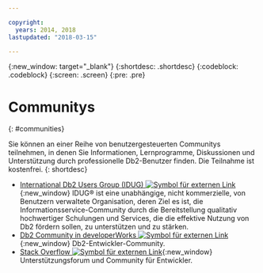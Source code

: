 ```yaml
---

copyright:
  years: 2014, 2018
lastupdated: "2018-03-15"

---
```


<!-- Attribute definitions --> 
{:new_window: target="_blank"}
{:shortdesc: .shortdesc}
{:codeblock: .codeblock}
{:screen: .screen}
{:pre: .pre}

# Communitys
{: #communities}

Sie können an einer Reihe von benutzergesteuerten Communitys teilnehmen, in denen Sie Informationen, Lernprogramme, Diskussionen und Unterstützung durch professionelle Db2-Benutzer finden. Die Teilnahme ist kostenfrei.
{: shortdesc}

* [International Db2 Users Group (IDUG) ![Symbol für externen Link](../../icons/launch-glyph.svg "Symbol für externen Link")](https://www.idug.org/){:new_window} IDUG® ist eine unabhängige, nicht kommerzielle, von Benutzern verwaltete Organisation, deren Ziel es ist, die Informationsservice-Community durch die Bereitstellung qualitativ hochwertiger Schulungen und Services, die die effektive Nutzung von Db2 fördern sollen, zu unterstützen und zu stärken.
* [Db2 Community in developerWorks ![Symbol für externen Link](../../icons/launch-glyph.svg "Symbol für externen Link")](https://developer.ibm.com/data/db2/){:new_window} Db2-Entwickler-Community.
* [Stack Overflow ![Symbol für externen Link](../../icons/launch-glyph.svg "Symbol für externen Link")](https://stackoverflow.com/users/login?ssrc=anon_ask&returnurl=https%3a%2f%2fstackoverflow.com%2fquestions%2fask%3ftags%3ddashdb){:new_window} Unterstützungsforum und Community für Entwickler.
